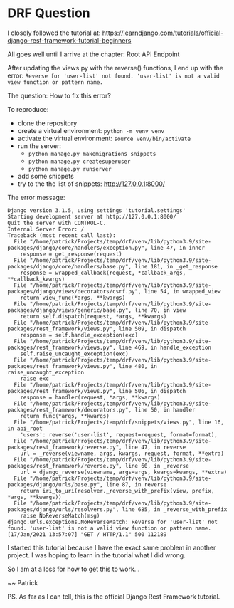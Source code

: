 # DRF Question

I closely followed the tutorial at: https://learndjango.com/tutorials/official-django-rest-framework-tutorial-beginners

All goes well until I arrive at the chapter: Root API Endpoint

After updating the views.py with the reverse() functions, I end up with the error: `Reverse for 'user-list' not found. 'user-list' is not a valid view function or pattern name.`


The question: How to fix this error?

To reproduce:

- clone the repository
- create a virtual environment: `python -m venv venv`
- activate the virtual environment: `source venv/bin/activate`
- run the server:
  - `python manage.py makemigrations snippets`
  - `python manage.py createsuperuser`
  - `python manage.py runserver`
- add some snippets
- try to the the list of snippets: http://127.0.0.1:8000/

The error message:
```
Django version 3.1.5, using settings 'tutorial.settings'
Starting development server at http://127.0.0.1:8000/
Quit the server with CONTROL-C.
Internal Server Error: /
Traceback (most recent call last):
  File "/home/patrick/Projects/temp/drf/venv/lib/python3.9/site-packages/django/core/handlers/exception.py", line 47, in inner
    response = get_response(request)
  File "/home/patrick/Projects/temp/drf/venv/lib/python3.9/site-packages/django/core/handlers/base.py", line 181, in _get_response
    response = wrapped_callback(request, *callback_args, **callback_kwargs)
  File "/home/patrick/Projects/temp/drf/venv/lib/python3.9/site-packages/django/views/decorators/csrf.py", line 54, in wrapped_view
    return view_func(*args, **kwargs)
  File "/home/patrick/Projects/temp/drf/venv/lib/python3.9/site-packages/django/views/generic/base.py", line 70, in view
    return self.dispatch(request, *args, **kwargs)
  File "/home/patrick/Projects/temp/drf/venv/lib/python3.9/site-packages/rest_framework/views.py", line 509, in dispatch
    response = self.handle_exception(exc)
  File "/home/patrick/Projects/temp/drf/venv/lib/python3.9/site-packages/rest_framework/views.py", line 469, in handle_exception
    self.raise_uncaught_exception(exc)
  File "/home/patrick/Projects/temp/drf/venv/lib/python3.9/site-packages/rest_framework/views.py", line 480, in raise_uncaught_exception
    raise exc
  File "/home/patrick/Projects/temp/drf/venv/lib/python3.9/site-packages/rest_framework/views.py", line 506, in dispatch
    response = handler(request, *args, **kwargs)
  File "/home/patrick/Projects/temp/drf/venv/lib/python3.9/site-packages/rest_framework/decorators.py", line 50, in handler
    return func(*args, **kwargs)
  File "/home/patrick/Projects/temp/drf/snippets/views.py", line 16, in api_root
    'users': reverse('user-list', request=request, format=format),
  File "/home/patrick/Projects/temp/drf/venv/lib/python3.9/site-packages/rest_framework/reverse.py", line 47, in reverse
    url = _reverse(viewname, args, kwargs, request, format, **extra)
  File "/home/patrick/Projects/temp/drf/venv/lib/python3.9/site-packages/rest_framework/reverse.py", line 60, in _reverse
    url = django_reverse(viewname, args=args, kwargs=kwargs, **extra)
  File "/home/patrick/Projects/temp/drf/venv/lib/python3.9/site-packages/django/urls/base.py", line 87, in reverse
    return iri_to_uri(resolver._reverse_with_prefix(view, prefix, *args, **kwargs))
  File "/home/patrick/Projects/temp/drf/venv/lib/python3.9/site-packages/django/urls/resolvers.py", line 685, in _reverse_with_prefix
    raise NoReverseMatch(msg)
django.urls.exceptions.NoReverseMatch: Reverse for 'user-list' not found. 'user-list' is not a valid view function or pattern name.
[17/Jan/2021 13:57:07] "GET / HTTP/1.1" 500 112189
```

I started this tutorial because I have the exact same problem in another project. I was hoping to learn in the tutorial what I did wrong.

So I am at a loss for how to get this to work...


~~ Patrick


PS. As far as I can tell, this is the official Django Rest Framework tutorial.
